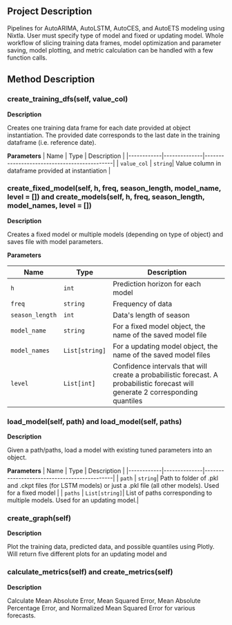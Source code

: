 ## Project Description

Pipelines for AutoARIMA, AutoLSTM, AutoCES, and AutoETS modeling using Nixtla. User must specify type of model and fixed or updating model. Whole workflow of slicing training data frames, model optimization and parameter saving, model plotting, and metric calculation can be handled with a few function calls.

## Method Description

### create_training_dfs(self, value_col)

**Description**

Creates one training data frame for each date provided at object instantiation. The provided date corresponds to the last date in the training dataframe (i.e. reference date).

**Parameters**
| Name       | Type         | Description                                 |
|------------|--------------|---------------------------------------------|
| `value_col`   | `string`| Value column in dataframe provided at instantiation                      |

### create_fixed_model(self, h, freq, season_length, model_name, level = []) and create_models(self, h, freq, season_length, model_names, level = []) ###

**Description**

Creates a fixed model or multiple models (depending on type of object) and saves file with model parameters.

**Parameters**

| Name       | Type         | Description                                 |
|------------|--------------|---------------------------------------------|
| `h`   | `int`| Prediction horizon for each model                     |
| `freq` | `string`      | Frequency of data  |
| `season_length` | `int`      | Data's length of season  |
| `model_name` | `string`      | For a fixed model object, the name of the saved model file |
| `model_names` | `List[string]`      | For a updating model object, the name of the saved model files |
| `level` | `List[int]`      | Confidence intervals that will create a probabilistic forecast. A probabilistic forecast will generate 2 corresponding quantiles  |

### load_model(self, path) and load_model(self, paths) ###

**Description**

Given a path/paths, load a model with existing tuned parameters into an object.

**Parameters**
| Name       | Type         | Description                                 |
|------------|--------------|---------------------------------------------|
| `path`   | `string`| Path to folder of .pkl and .ckpt files (for LSTM models) or just a .pkl file (all other models). Used for a fixed model        |
| `paths`   | `List[string]`| List of paths corresponding to multiple models. Used for an updating model.|

### create_graph(self) ###

**Description**

Plot the training data, predicted data, and possible quantiles using Plotly. Will return five different plots for an updating model and 

### calculate_metrics(self) and create_metrics(self) ###

**Description**

Calculate Mean Absolute Error, Mean Squared Error, Mean Absolute Percentage Error, and Normalized Mean Squared Error for various forecasts. 

